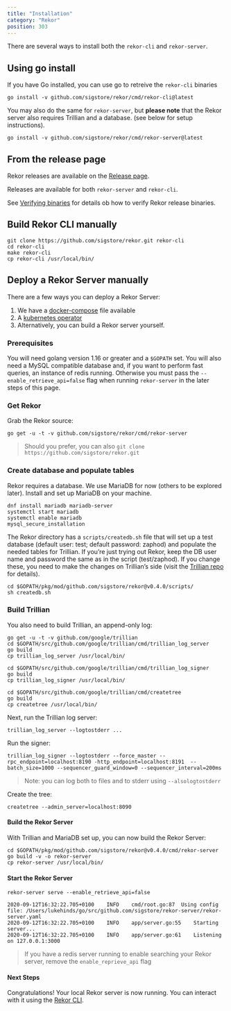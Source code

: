 ```yaml
---
title: "Installation"
category: "Rekor"
position: 303
---
```


There are several ways to install both the `rekor-cli` and `rekor-server`.

## Using go install

If you have Go installed, you can use go to retreive the `rekor-cli` binaries

```
go install -v github.com/sigstore/rekor/cmd/rekor-cli@latest
```

You may also do the same for `rekor-server`, but **please note** that the Rekor server also requires Trillian and a database. (see below for setup instructions).

```
go install -v github.com/sigstore/rekor/cmd/rekor-server@latest
```

## From the release page

Rekor releases are available on the [Release page](https://github.com/sigstore/rekor/releases).

Releases are available for both `rekor-server` and `rekor-cli`.

See [Verifying binaries](https://docs.sigstore.dev/rekor/verify-release/) for details ob how to verify Rekor release binaries.


## Build Rekor CLI manually

```
git clone https://github.com/sigstore/rekor.git rekor-cli
cd rekor-cli
make rekor-cli
cp rekor-cli /usr/local/bin/
```

## Deploy a Rekor Server manually

There are a few ways you can deploy a Rekor Server:

1.  We have a [docker-compose](https://github.com/sigstore/rekor/blob/main/docker-compose.yml) file available
2.  A [kubernetes operator](https://github.com/sigstore/rekor-operator)
3.  Alternatively, you can build a Rekor server yourself.

### Prerequisites

You will need golang version 1.16 or greater and a `$GOPATH` set.
You will also need a MySQL compatible database and, if you want to perform fast queries, an instance of redis running.
Otherwise you must pass the `--enable_retrieve_api=false` flag when running `rekor-server` in the later steps of this page.

### Get Rekor

Grab the Rekor source:

`go get -u -t -v github.com/sigstore/rekor/cmd/rekor-server`

> Should you prefer, you can also `git clone https://github.com/sigstore/rekor.git`

### Create database and populate tables

Rekor requires a database. We use MariaDB for now (others to be explored later). Install and set up MariaDB on your machine.

```
dnf install mariadb mariadb-server
systemctl start mariadb
systemctl enable mariadb
mysql_secure_installation
```
 
The Rekor directory has a `scripts/createdb.sh` file that will set up a test database (default user: test; default password: zaphod) and populate the needed tables for Trillian. If you’re just trying out Rekor, keep the DB user name and password the same as in the script (test/zaphod). If you change these, you need to make the changes on Trillian’s side (visit the [Trillian repo](https://github.com/google/trillian) for details).

```
cd $GOPATH/pkg/mod/github.com/sigstore/rekor@v0.4.0/scripts/
sh createdb.sh
``` 
 
### Build Trillian

You also need to build Trillian, an append-only log:

```
go get -u -t -v github.com/google/trillian
cd $GOPATH/src/github.com/google/trillian/cmd/trillian_log_server
go build
cp trillian_log_server /usr/local/bin/

cd $GOPATH/src/github.com/google/trillian/cmd/trillian_log_signer
go build
cp trillian_log_signer /usr/local/bin/

cd $GOPATH/src/github.com/google/trillian/cmd/createtree
go build
cp createtree /usr/local/bin/
```

Next, run the Trillian log server:

```
trillian_log_server --logtostderr ...
```

Run the signer:

```
trillian_log_signer --logtostderr --force_master --rpc_endpoint=localhost:8190 -http_endpoint=localhost:8191  --batch_size=1000 --sequencer_guard_window=0 --sequencer_interval=200ms
```
> Note: you can log both to files and to stderr using `--alsologtostderr`

Create the tree:

```
createtree --admin_server=localhost:8090
```

#### Build the Rekor Server

With Trillian and MariaDB set up, you can now build the Rekor Server:

```
cd $GOPATH/pkg/mod/github.com/sigstore/rekor@v0.4.0/cmd/rekor-server
go build -v -o rekor-server
cp rekor-server /usr/local/bin/
```

#### Start the Rekor Server

```
rekor-server serve --enable_retrieve_api=false

2020-09-12T16:32:22.705+0100	INFO	cmd/root.go:87	Using config file: /Users/lukehinds/go/src/github.com/sigstore/rekor-server/rekor-server.yaml
2020-09-12T16:32:22.705+0100	INFO	app/server.go:55	Starting server...
2020-09-12T16:32:22.705+0100	INFO	app/server.go:61	Listening on 127.0.0.1:3000
```
> If you have a redis server running to enable searching your Rekor server, remove the `enable_reprieve_api` flag 

#### Next Steps

Congratulations! Your local Rekor server is now running. You can interact with it using the [Rekor CLI](https://docs.sigstore.dev/rekor/CLI).